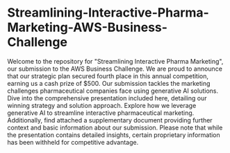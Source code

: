 # Streamlining-Interactive-Pharma-Marketing-AWS-Business-Challenge
Welcome to the repository for "Streamlining Interactive Pharma Marketing", our submission to the AWS Business Challenge. We are proud to announce that our strategic plan secured fourth place in this annual competition, earning us a cash prize of $500.
Our submission tackles the marketing challenges pharmaceutical companies face using generative AI solutions. Dive into the comprehensive presentation included here, detailing our winning strategy and solution approach. Explore how we leverage generative AI to streamline interactive pharmaceutical marketing. Additionally, find attached a supplementary document providing further context and basic information about our submission. Please note that while the presentation contains detailed insights, certain proprietary information has been withheld for competitive advantage.
